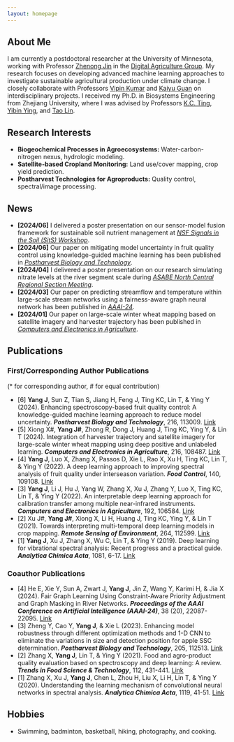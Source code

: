 ```yaml
---
layout: homepage
---
```


## About Me

I am currently a postdoctoral researcher at the University of Minnesota, working with Professor [Zhenong Jin](https://bbe.umn.edu/people/zhenong-jin) in the [Digital Agriculture Group](https://umn-digitalag.com/). My research focuses on developing advanced machine learning approaches to investigate sustainable agricultural production under climate change. I closely collaborate with Professors [Vipin Kumar](https://cse.umn.edu/cs/vipin-kumar) and [Kaiyu Guan](http://faculty.nres.illinois.edu/~kaiyuguan/) on interdisciplinary projects. I received my Ph.D. in Biosystems Engineering from Zhejiang University, where I was advised by Professors [K.C. Ting](https://abe.illinois.edu/directory/kcting), [Yibin Ying](https://person.zju.edu.cn/en/0089059), and [Tao Lin](https://person.zju.edu.cn/en/lintaolab).

## Research Interests

- **Biogeochemical Processes in Agroecosystems:** Water-carbon-nitrogen nexus, hydrologic modeling.
- **Satellite-based Cropland Monitoring:** Land use/cover mapping, crop yield prediction.
- **Postharvest Technologies for Agroproducts:** Quality control, spectral/image processing.

## News

- **[2024/06]** I delivered a poster presentation on our sensor-model fusion framework for sustainable soil nutrient management at [*NSF Signals in the Soil (SitS) Workshop*](https://padlet.com/jenniferwickens/hybrid-sits-workshop-25-27-june-2024-e50s22hpitxcvkhx).
- **[2024/06]** Our paper on mitigating model uncertainty in fruit quality control using knowledge-guided machine learning has been published in [*Postharvest Biology and Technology*](https://www.sciencedirect.com/science/article/pii/S0925521424002540).
- **[2024/04]** I delivered a poster presentation on our research simulating nitrate levels at the river segment scale during [*ASABE North Central Regional Section Meeting*](https://www.sdstate.edu/agricultural-biosystems-engineering/2024-asabe-north-central-regional-section-meeting).
- **[2024/03]** Our paper on predicting streamflow and temperature within large-scale stream networks using a fairness-aware graph neural network has been published in [*AAAI-24*](https://ojs.aaai.org/index.php/AAAI/article/view/30212).
- **[2024/01]** Our paper on large-scale winter wheat mapping based on satellite imagery and harvester trajectory has been published in [*Computers and Electronics in Agriculture*](https://www.sciencedirect.com/science/article/pii/S016816992300875X).

## Publications

### First/Corresponding Author Publications 

(* for corresponding author, # for equal contribution)

- [6] **Yang J**, Sun Z, Tian S, Jiang H, Feng J, Ting KC, Lin T, & Ying Y (2024). Enhancing spectroscopy-based fruit quality control: A knowledge-guided machine learning approach to reduce model uncertainty. ***Postharvest Biology and Technology***, 216, 113009. [Link](https://www.sciencedirect.com/science/article/pii/S0925521424002540)
- [5] Xiong X#, **Yang J#**, Zhong R, Dong J, Huang J, Ting KC, Ying Y, & Lin T (2024). Integration of harvester trajectory and satellite imagery for large-scale winter wheat mapping using deep positive and unlabeled learning. ***Computers and Electronics in Agriculture***, 216, 108487. [Link](https://www.sciencedirect.com/science/article/pii/S016816992300875X)
- [4] **Yang J**, Luo X, Zhang X, Passos D, Xie L, Rao X, Xu H, Ting KC, Lin T, & Ying Y (2022). A deep learning approach to improving spectral analysis of fruit quality under interseason variation. ***Food Control***, 140, 109108. [Link](https://www.sciencedirect.com/science/article/pii/S0956713522003012)
- [3] **Yang J**, Li J, Hu J, Yang W, Zhang X, Xu J, Zhang Y, Luo X, Ting KC, Lin T, & Ying Y (2022). An interpretable deep learning approach for calibration transfer among multiple near-infrared instruments. ***Computers and Electronics in Agriculture***, 192, 106584. [Link](https://www.sciencedirect.com/science/article/pii/S0168169921006013)
- [2] Xu J#, **Yang J#**, Xiong X, Li H, Huang J, Ting KC, Ying Y, & Lin T (2021). Towards interpreting multi-temporal deep learning models in crop mapping. ***Remote Sensing of Environment***, 264, 112599. [Link](https://www.sciencedirect.com/science/article/pii/S0034425721003199)
- [1] **Yang J**, Xu J, Zhang X, Wu C, Lin T, & Ying Y (2019). Deep learning for vibrational spectral analysis: Recent progress and a practical guide. ***Analytica Chimica Acta***, 1081, 6-17. [Link](https://www.sciencedirect.com/science/article/pii/S0003267019307342)

### Coauthor Publications
- [4] He E, Xie Y, Sun A, Zwart J, **Yang J**, Jin Z, Wang Y, Karimi H, & Jia X (2024). Fair Graph Learning Using Constraint-Aware Priority Adjustment and Graph Masking in River Networks. ***Proceedings of the AAAI Conference on Artificial Intelligence (AAAI-24)***, 38 (20), 22087-22095. [Link](https://ojs.aaai.org/index.php/AAAI/article/view/30212)
- [3] Zheng Y, Cao Y, **Yang J**, & Xie L (2023). Enhancing model robustness through different optimization methods and 1-D CNN to eliminate the variations in size and detection position for apple SSC determination. ***Postharvest Biology and Technology***, 205, 112513. [Link](https://www.sciencedirect.com/science/article/pii/S0925521423002740) 
- [2] Zhang X, **Yang J**, Lin T, & Ying Y (2021). Food and agro-product quality evaluation based on spectroscopy and deep learning: A review. ***Trends in Food Science & Technology***, 112, 431-441. [Link](https://www.sciencedirect.com/science/article/abs/pii/S0924224421002600)
- [1] Zhang X, Xu J, **Yang J**, Chen L, Zhou H, Liu X, Li H, Lin T, & Ying Y (2020). Understanding the learning mechanism of convolutional neural networks in spectral analysis. ***Analytica Chimica Acta***, 1119, 41-51. [Link](https://www.sciencedirect.com/science/article/pii/S0003267020303767)


## Hobbies
- Swimming, badminton, basketball, hiking, photography, and cooking.

